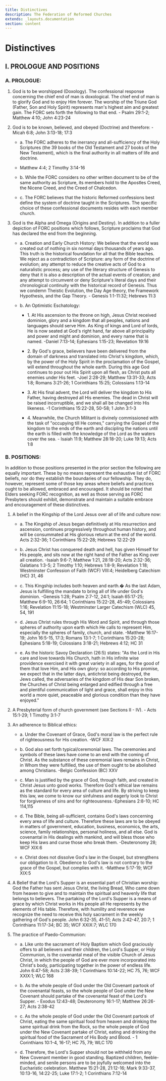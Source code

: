 ```yaml
---
title: Distinctives
description: The Federation of Reformed Churches
extends: _layouts.documentation
section: content
---
```

# Distinctives

## I. PROLOGUE AND POSITIONS

### A.    PROLOGUE:

1. God is to be worshipped (Doxology). The confessional response concerning the chief end of man is doxological. The chief end of man is to glorify God and to enjoy Him forever. The worship of the Triune God (Father, Son and Holy Spirit) represents man's highest aim and greatest gain. The FORC sets forth the following to that end. - Psalm 29:1-2; Matthew 4:10; John 4:23-24

2. God is to be known, believed, and obeyed (Doctrine) and therefore: - Micah 6:8; John 3:13-18; 17:3

    - a. The FORC adheres to the inerrancy and all-sufficiency of the Holy Scriptures (the 39 books of the Old Testament and 27 books of the New Testament), which is the final authority in all matters of life and doctrine. <br>
     - Matthew 4:4; 2 Timothy 3:14-16

 

    - b. While the FORC considers no other written document to be of the same authority as Scripture, its members hold to the Apostles Creed, the Nicene Creed, and the Creed of Chalcedon.

    - c. The FORC believes that the historic Reformed confessions best define the system of doctrine taught in the Scriptures. The specific choice of these confessional documents resides with each member church.

3. God is the Alpha and Omega (Origins and Destiny). In addition to a fuller depiction of FORC positions which follows, Scripture proclaims that God has declared the end from the beginning.

 
    - a. Creation and Early Church History: We believe that the world was created out of nothing in six normal days thousands of years ago. This truth is the historical foundation for all that the Bible teaches. We reject as a contradiction of Scripture: any form of the doctrine of evolution; any attempt to reduce the creative acts of God to a naturalistic process; any use of the literary structure of Genesis to deny that it is also a description of the actual events of creation; and any attempt to circumvent or deny Scripture's literal days and their chronological continuity with the historical record of Genesis. Thus we condemn Theistic Evolution, the Day Age theory, the Framework Hypothesis, and the Gap Theory. - Genesis 1:1-11:32; Hebrews 11:3


    - b. An Optimistic Eschatology:

        - <p class="ml-12">1. At His ascension to the throne on high, Jesus Christ received dominion, glory and a kingdom that all peoples, nations and languages should serve Him. As King of kings and Lord of lords, He is now seated at God's right hand, far above all principality and power and might and dominion, and every name that is named. -Daniel 7:13-14; Ephesians 1:15-23; Revelation 19:16</p>

        - <p class="ml-12">2. By God's grace, believers have been delivered from the domain of darkness and translated into Christ's kingdom, which, by the power of the Holy Spirit in the proclamation of the Gospel, will extend throughout the whole earth. During this age God continues to pour out His Spirit upon all flesh, as Christ puts all enemies under His feet. -Joel 2:28-29; Matthew 13:31-33; Acts 1:8; Romans 3:21-26; 1 Corinthians 15:25; Colossians 1:13-14</p>

        - <p class="ml-12">3. At His final advent, the Lord will deliver the kingdom to His Father, having destroyed all His enemies. The dead in Christ will be raised incorruptible, and we shall all be changed into His likeness. -1 Corinthians 15:22-28, 50-58; 1 John 3:1-3</p>

 
        - <p class="ml-12">4. Meanwhile, the Church Militant is divinely commissioned with the task of "occupying till He comes," carrying the Gospel of the kingdom to the ends of the earth and discipling the nations until the earth is filled with the knowledge of the Lord as the waters cover the sea. - Isaiah 11:9; Matthew 28:18-20; Luke 19:13; Acts 1:8</p>

### B. POSITIONS:

In addition to those positions presented in the prior section the following are equally important. These by no means represent the exhaustive list of FORC beliefs, nor do they establish the boundaries of our fellowship. They do, however, represent some of those key areas where beliefs and practices ought to be allowed, embraced and encouraged. It should be noted that Elders seeking FORC recognition, as well as those serving as FORC Presbyters should exhibit, demonstrate and maintain a suitable embrace and encouragement of these distinctives.

1. A belief in the Kingship of the Lord Jesus over all of life and culture now:

    - a. The Kingship of Jesus began definitively at His resurrection and ascension, continues progressively throughout human history, and will be consummated at His glorious return at the end of the world. Acts 2:32-36; 1 Corinthians 15:22-28; Hebrews 12:22-29

    - b. Jesus Christ has conquered death and hell, has given Himself for His people, and sits now at the right hand of the Father as King over all creation. -Isaiah 9:6-7; Matthew 1:21, 28:18-20; Acts 2:32-36; Galatians 1:3-5; 2 Timothy 1:10; Hebrews 1:8-9; Revelation 1:18; Westminster Confession of Faith (WCF) VIII:4; Heidelberg Catechism (HC) 31, 46

    - c. This Kingship includes both heaven and earth.� As the last Adam, Jesus is fulfilling the mandate to bring all of life under God's dominion. -Genesis 1:28; Psalm 2:7-12, 24:1; Isaiah 65:17-25; Matthew 6:9-10, 26:64; 1 Corinthians 15:22-28, 45-49; Colossians 1:16; Revelation 11:15-18; Westminster Larger Catechism (WLC) 45, 54, 191

    - d. Jesus Christ rules through His Word and Spirit, and through those spheres of authority upon earth which He calls to represent Him, especially the spheres of family, church, and state. -Matthew 16:17-19; John 16:5-15, 17:3; Romans 13:1-7; 1 Corinthians 15:20-28; Ephesians 5:18-19; Colossians 3:18-21; Hebrews 4:12; HC 31

    - e. As the historic Savoy Declaration (26:5) states: "As the Lord in His care and love towards His Church, hath in His infinite wise providence exercised it with great variety in all ages, for the good of them that love Him, and His own glory: so according to His promise, we expect that in the latter days, antichrist being destroyed, the Jews called, the adversaries of the kingdom of His dear Son broken, the Churches of Christ being enlarged and edified through a free and plentiful communication of light and grace, shall enjoy in this world a more quiet, peaceable and glorious condition than they have enjoyed."

2. A Presbyterial form of church government (see Sections II - IV). - Acts 15:1-29; 1 Timothy 3:1-7

3. An adherence to Biblical ethics:

    - a. Under the Covenant of Grace, God's moral law is the perfect rule of righteousness for His creation. -WCF XIX:2

    - b. God also set forth typical/ceremonial laws. The ceremonies and symbols of these laws have come to an end with the coming of Christ. As the substance of these ceremonial laws remains in Christ, in Whom they were fulfilled, the use of them ought to be abolished among Christians. -Belgic Confession (BC) XXV

    - c. Man is justified by the grace of God, through faith, and created in Christ Jesus unto good works. Therefore God's ethical law remains as the standard for every area of culture and life. By striving to keep this law, we come to know our sinfulness and eagerly look to Christ for forgiveness of sins and for righteousness.-Ephesians 2:8-10; HC 114,115

    - d. The Bible, being all-sufficient, contains God's laws concerning every area of life and culture. Therefore these laws are to be obeyed in matters of government, education, business, economics, the arts, science, family relationships, personal holiness, and all else. God is covenantal in His dealings with mankind, and will bless those who keep His laws and curse those who break them. -Deuteronomy 28; WCF XIX:6

    - e. Christ does not dissolve God's law in the Gospel, but strengthens our obligation to it. Obedience to God's law is not contrary to the grace of the Gospel, but complies with it. -Matthew 5:17-19; WCF XIX:5

4. A Belief that the Lord's Supper is an essential part of Christian worship: God the Father has sent Jesus Christ, the living Bread, Who came down from heaven to give and to maintain the spiritual and heavenly life that belongs to believers. The partaking of the Lord's Supper is a means of grace by which Christ works in His people all He represents by the elements of His table. Therefore, with humility and reverence we recognize the need to receive this holy sacrament in the weekly gathering of God's people. John 6:32-35, 41-51; Acts 2:42-47, 20:7; 1 Corinthians 11:17-34; BC 35; WCF XXIX:7; WLC 170

5. The practice of Paedo-Communion:

    - a. Like unto the sacrament of Holy Baptism which God graciously offers to all believers and their children, the Lord's Supper, or Holy Communion, is the covenantal meal of the visible Church of Jesus Christ, in which the people of God are ever more incorporated into Christ's body, participating together in the power of endless life. John 6:47-58; Acts 2:38-39; 1 Corinthians 10:14-22; HC 75, 76; WCF XXIX:1; WLC 168

    - b. As the whole people of God under the Old Covenant partook of the covenantal feasts, so the whole people of God under the New Covenant should partake of the covenantal feast of the Lord's Supper. - Exodus 12:43-48; Deuteronomy 16:1-17; Matthew 26:26-27; Acts 2:38-42

    - c. As the whole people of God under the Old Covenant partook of Christ, eating the same spiritual food from heaven and drinking the same spiritual drink from the Rock, so the whole people of God under the New Covenant partake of Christ, eating and drinking the spiritual food of the Sacrament of His Body and Blood. - 1 Corinthians 10:1-4, 16-17; HC 75, 79; WLC 170

    - d. Therefore, the Lord's Supper should not be withheld from any New Covenant member in good standing. Baptized children, feeble-minded, and senile persons are to be joyfully welcomed into the Eucharistic celebration. Matthew 15:21-28, 21:12-16; Mark 9:33-37, 10:13-16, 14:22-25; Luke 17:1-2; 1 Corinthians 7:12-14
